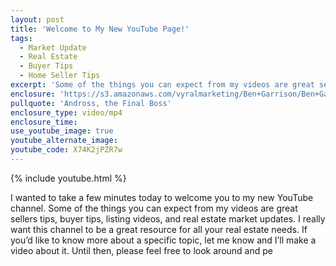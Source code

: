 ```yaml
---
layout: post
title: 'Welcome to My New YouTube Page!'
tags:
  - Market Update
  - Real Estate
  - Buyer Tips
  - Home Seller Tips
excerpt: 'Some of the things you can expect from my videos are great sellers tips, buyer tips, listing videos, and real estate market updates.'
enclosure: 'https://s3.amazonaws.com/vyralmarketing/Ben+Garrison/Ben+Garrison+Welcome+to+my+New+Youtube+Page!.mp4'
pullquote: 'Andross, the Final Boss'
enclosure_type: video/mp4
enclosure_time:
use_youtube_image: true
youtube_alternate_image:
youtube_code: X74K2jPZR7w
---
```



{% include youtube.html %}

I wanted to take a few minutes today to welcome you to my new YouTube channel. Some of the things you can expect from my videos are great sellers tips, buyer tips, listing videos, and real estate market updates. I really want this channel to be a great resource for all your real estate needs. If you’d like to know more about a specific topic, let me know and I’ll make a video about it. Until then, please feel free to look around and pe